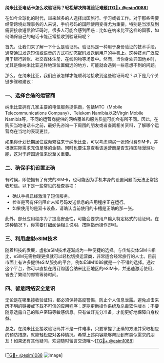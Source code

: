 **纳米比亚电话卡怎么收验证码？轻松解决跨境验证难题[[TG💪+ @esim1088](https://t.me/s/esim1088)]**

在如今全球化的时代，越来越多的人选择出国旅行、学习或者工作。对于那些需要经常跨境处理事务的人来说，手机号码的国际使用变得尤为重要。特别是当涉及到需要接收短信验证码时，很多人可能会感到困惑：比如在纳米比亚这样的国家，如何确保自己的电话卡能正常接收到验证码呢？

首先，让我们来了解一下什么是验证码。验证码是一种用于身份验证的技术手段，通常通过发送短信或语音的方式将动态密码发送到用户的手机上。这种技术广泛应用于银行转账、社交媒体注册、在线购物等场景中。然而，当你身处异国他乡时，尤其是像纳米比亚这样地理位置偏远的地方，可能就会遇到一些意想不到的问题。

那么，在纳米比亚，我们应该怎样才能顺利地接收到这些验证码呢？以下是几个关键步骤和建议：

### 一、选择合适的运营商

纳米比亚拥有几家主要的电信服务提供商，包括MTC（Mobile Telecommunications Company）、Telekom Namibia以及Virgin Mobile Namibia等。不同的运营商提供的网络覆盖和服务质量可能会有所不同。因此，在购买当地电话卡之前，最好先咨询一下周围的朋友或者查阅相关资料，了解哪个运营商在当地的表现更佳。

如果你计划长期居住或频繁往来于纳米比亚，可以考虑购买一张预付费SIM卡，并根据实际需求充值足够的金额。同时也要注意查看该运营商是否支持国际漫游功能，这对于跨国通信来说至关重要。

### 二、确保手机设置正确

有时候，即使拥有了有效的SIM卡，也可能因为手机本身的设置问题而无法正常接收短信。以下是一些常见的检查事项：
- 确认手机已经激活了短信服务。
- 检查是否有任何阻止未知号码发送信息的应用程序正在运行。
- 如果使用的是双卡设备，请确认当前使用的卡槽是正确的那一张。

此外，部分应用程序为了提高安全性，可能会要求用户输入特定格式的验证码。在这种情况下，你需要仔细阅读相关说明，按照指示操作即可。

### 三、利用虚拟eSIM技术

随着科技的发展，虚拟eSIM技术逐渐成为一种便捷的选择。与传统实体SIM卡相比，eSIM无需物理更换就可以轻松切换运营商，非常适合经常旅行的人士。目前市面上有许多提供eSIM服务的平台，例如ESIM1088就是一个不错的选择。通过这个平台，你可以直接在线订购适合纳米比亚地区的eSIM卡，并迅速激活使用，省去了繁琐的邮寄等待时间。

### 四、留意网络安全意识

无论是在哪里接收验证码，都必须保持高度警惕，防止个人信息泄露。避免点击来历不明的链接或下载不可信的应用程序；定期更新操作系统及杀毒软件版本；不要随意透露自己的账户密码等敏感信息。只有做好充分准备，才能更好地保障自身权益。

总之，在纳米比亚接收验证码并不是一件难事，只要掌握了正确的方法并采取相应的预防措施，就能轻松应对各种情况。希望上述内容能够帮助到有类似需求的朋友！如果还有其他疑问，欢迎随时留言交流哦～[[TG💪+ @esim1088](https://t.me/s/esim1088)]

---

[[TG💪+ @esim1088](https://t.me/s/esim1088) ![Image](https://i.postimg.cc/4NQfJmqS/Snipaste-2025-05-13-00-14-12.png)]